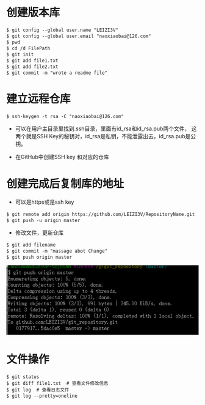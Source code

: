 # 创建版本库
```
$ git config --global user.name "LEIZI3V"
$ git config --global user.email "naoxiaobai@126.com"
$ pwd
$ cd /d FilePath
$ git init
$ git add file1.txt
$ git add file2.txt
$ git commit -m "wrote a readme file"
```

# 建立远程仓库

```
$ ssh-keygen -t rsa -C "naoxiaobai@126.com"
```
* 可以在用户主目录里找到.ssh目录，里面有id_rsa和id_rsa.pub两个文件，
这两个就是SSH Key的秘钥对，id_rsa是私钥，不能泄露出去，id_rsa.pub是公钥。

* 在GitHub中创建SSH key 和对应的仓库

# 创建完成后复制库的地址
* 可以是https或是ssh key

```
$ git remote add origin https://github.com/LEIZI3V/RepositoryName.git
$ git push -u origin master
```
* 修改文件，更新仓库

```
$ git add filename
$ git commit -m "massage abot Change"
$ git push origin master
```

![操作成功][link1]

# 文件操作

```
$ git status
$ git diff file1.txt  # 查看文件修改信息
$ git log  # 查看日志文件
$ git log --pretty=oneline
```

[link1]:https://github.com/LEIZI3V/git_repository/blob/master/picture/Push_Flash.PNG
